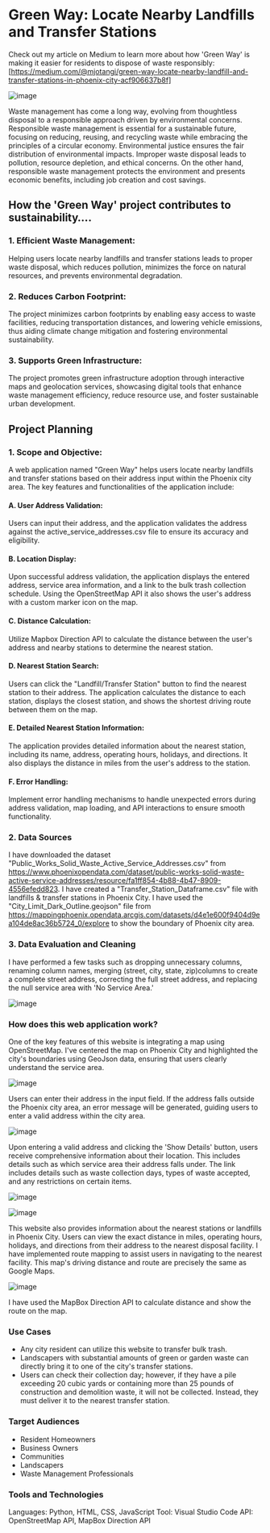# **Green Way: Locate Nearby Landfills and Transfer Stations**

Check out my article on Medium to learn more about how 'Green Way' is making it easier for residents to dispose of waste responsibly: [https://medium.com/@mjotangi/green-way-locate-nearby-landfill-and-transfer-stations-in-phoenix-city-acf906637b8f]

![image](https://github.com/mjotangi/GreenWay-Locate-Nearby-Landfills-Transfer-Stations/assets/146262756/a857fa52-65e2-49aa-bb1c-5476ec376844)

Waste management has come a long way, evolving from thoughtless disposal to a responsible approach driven by environmental concerns. Responsible waste management is essential for a sustainable future, focusing on reducing, reusing, and recycling waste while embracing the principles of a circular economy. Environmental justice ensures the fair distribution of environmental impacts. Improper waste disposal leads to pollution, resource depletion, and ethical concerns. On the other hand, responsible waste management protects the environment and presents economic benefits, including job creation and cost savings.

## **How the 'Green Way' project contributes to sustainability….**

### **1. Efficient Waste Management:** 
Helping users locate nearby landfills and transfer stations leads to proper waste disposal, which reduces pollution, minimizes the force on natural resources, and prevents environmental degradation.
### **2. Reduces Carbon Footprint:** 
The project minimizes carbon footprints by enabling easy access to waste facilities, reducing transportation distances, and lowering vehicle emissions, thus aiding climate change mitigation and fostering environmental sustainability.
### **3. Supports Green Infrastructure:** 
The project promotes green infrastructure adoption through interactive maps and geolocation services, showcasing digital tools that enhance waste management efficiency, reduce resource use, and foster sustainable urban development.

## **Project Planning**
### **1. Scope and Objective:**
A web application named "Green Way" helps users locate nearby landfills and transfer stations based on their address input within the Phoenix city area. The key features and functionalities of the application include:
#### **A. User Address Validation:**
Users can input their address, and the application validates the address against the active_service_addresses.csv file to ensure its accuracy and eligibility.
#### **B. Location Display:**
Upon successful address validation, the application displays the entered address, service area information, and a link to the bulk trash collection schedule. Using the OpenStreetMap API it also shows the user's address with a custom marker icon on the map.
#### **C. Distance Calculation:**
Utilize Mapbox Direction API to calculate the distance between the user's address and nearby stations to determine the nearest station.
#### **D. Nearest Station Search:**
Users can click the "Landfill/Transfer Station" button to find the nearest station to their address. The application calculates the distance to each station, displays the closest station, and shows the shortest driving route between them on the map.
#### **E. Detailed Nearest Station Information:**
The application provides detailed information about the nearest station, including its name, address, operating hours, holidays, and directions. It also displays the distance in miles from the user's address to the station.
#### **F. Error Handling:**
Implement error handling mechanisms to handle unexpected errors during address validation, map loading, and API interactions to ensure smooth functionality.

### **2. Data Sources**
I have downloaded the dataset "Public_Works_Solid_Waste_Active_Service_Addresses.csv" from https://www.phoenixopendata.com/dataset/public-works-solid-waste-active-service-addresses/resource/fa1ff854-4b88-4b47-8909-4556efedd823.
I have created a "Transfer_Station_Dataframe.csv" file with landfills & transfer stations in Phoenix City.
I have used the "City_Limit_Dark_Outline.geojson" file from https://mappingphoenix.opendata.arcgis.com/datasets/d4e1e600f9404d9ea104de8ac36b5724_0/explore to show the boundary of Phoenix city area.
 
### **3. Data Evaluation and Cleaning**
I have performed a few tasks such as dropping unnecessary columns, renaming column names, merging (street, city, state, zip)columns to create a complete street address, correcting the full street address, and replacing the null service area with 'No Service Area.'

![image](https://github.com/mjotangi/GreenWay-Locate-Nearby-Landfills-Transfer-Stations/assets/146262756/0f0b2769-af90-49b6-94fa-282993d7cfea)

### **How does this web application work?**
One of the key features of this website is integrating a map using OpenStreetMap. I've centered the map on Phoenix City and highlighted the city's boundaries using GeoJson data, ensuring that users clearly understand the service area.

![image](https://github.com/mjotangi/GreenWay-Locate-Nearby-Landfills-Transfer-Stations/assets/146262756/35e896c6-20ee-40a4-914f-83446a62338c)

Users can enter their address in the input field. If the address falls outside the Phoenix city area, an error message will be generated, guiding users to enter a valid address within the city area.

![image](https://github.com/mjotangi/GreenWay-Locate-Nearby-Landfills-Transfer-Stations/assets/146262756/606de9b1-7efe-4338-80cb-fe21950ce45e)

Upon entering a valid address and clicking the 'Show Details' button, users receive comprehensive information about their location. This includes details such as which service area their address falls under. The link includes details such as waste collection days, types of waste accepted, and any restrictions on certain items.

![image](https://github.com/mjotangi/GreenWay-Locate-Nearby-Landfills-Transfer-Stations/assets/146262756/bce4fed2-3ae0-4ad3-a968-e472b681a60a)

![image](https://github.com/mjotangi/GreenWay-Locate-Nearby-Landfills-Transfer-Stations/assets/146262756/0507f7c9-39f7-458e-b0af-e497edfe3064)

This website also provides information about the nearest stations or landfills in Phoenix City. Users can view the exact distance in miles, operating hours, holidays, and directions from their address to the nearest disposal facility.
I have implemented route mapping to assist users in navigating to the nearest facility. This map's driving distance and route are precisely the same as Google Maps.

![image](https://github.com/mjotangi/GreenWay-Locate-Nearby-Landfills-Transfer-Stations/assets/146262756/dde278d2-be2e-4f7e-bd73-14c07d791651)

I have used the MapBox Direction API to calculate distance and show the route on the map.

### **Use Cases**
- Any city resident can utilize this website to transfer bulk trash.
- Landscapers with substantial amounts of green or garden waste can directly bring it to one of the city's transfer stations.
- Users can check their collection day; however, if they have a pile exceeding 20 cubic yards or containing more than 25 pounds of construction and demolition waste, it will not be collected. Instead, they must deliver it to the nearest transfer station.

### **Target Audiences**
- Resident Homeowners
- Business Owners
- Communities
- Landscapers
- Waste Management Professionals

### **Tools and Technologies**
Languages: Python, HTML, CSS, JavaScript
Tool: Visual Studio Code
API: OpenStreetMap API, MapBox Direction API






